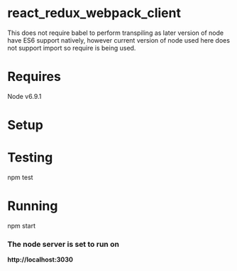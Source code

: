 # react_redux_webpack_client

This does not require babel to perform transpiling as later version of node have ES6 support natively, however current version of node used here does not support import so require is being used.

Requires
========

Node v6.9.1

Setup
=====


Testing
=======

npm test

Running
=======

npm start

### The node server is set to run on

**http://localhost:3030**